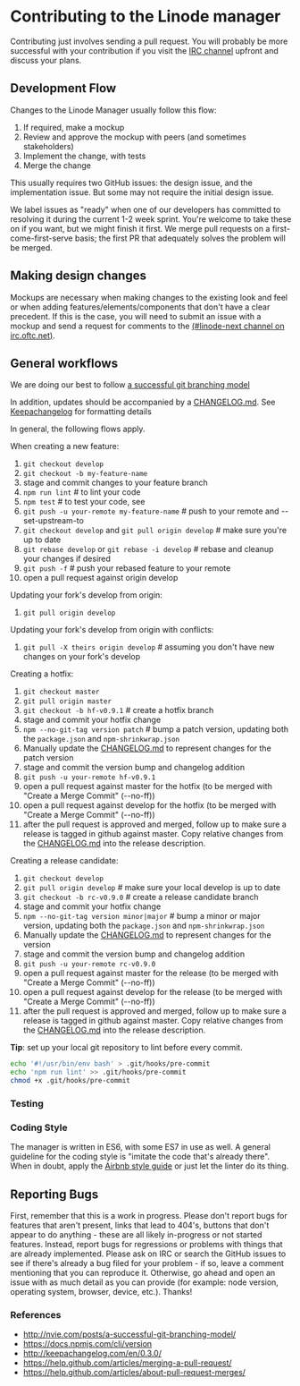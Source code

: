 # Contributing to the Linode manager

Contributing just involves sending a pull request. You will probably be more
successful with your contribution if you visit the [IRC
channel](https://webchat.oftc.net/?channels=linode-next&uio=d4) upfront and discuss
your plans.

## Development Flow

Changes to the Linode Manager usually follow this flow:

1. If required, make a mockup
1. Review and approve the mockup with peers (and sometimes stakeholders)
1. Implement the change, with tests
1. Merge the change

This usually requires two GitHub issues: the design issue, and the
implementation issue. But some may not require the initial design issue.

We label issues as "ready" when one of our developers has committed to
resolving it during the current 1-2 week sprint. You're welcome to take these on
if you want, but we might finish it first. We merge pull requests on a
first-come-first-serve basis; the first PR that adequately solves the problem
will be merged.

## Making design changes

Mockups are necessary when making changes to the existing look and feel or when
adding features/elements/components that don't have a clear precedent. If this
is the case, you will need to submit an issue with a mockup and send a request
for comments to the [(#linode-next channel on irc.oftc.net)](https://webchat.oftc.net/?channels=linode-next&uio=d4).

## General workflows
We are doing our best to follow [a successful git branching model](http://nvie.com/posts/a-successful-git-branching-model/)

In addition, updates should be accompanied by a [CHANGELOG.md](https://github.com/linode/manager/blob/master/CHANGELOG.md). 
See [Keepachangelog](http://keepachangelog.com/en/0.3.0/) for formatting details

In general, the following flows apply.

When creating a new feature:
1. `git checkout develop`
2. `git checkout -b my-feature-name`
3. stage and commit changes to your feature branch
4. `npm run lint` # to lint your code
5. `npm test` # to test your code, see 
6. `git push -u your-remote my-feature-name` # push to your remote and --set-upstream-to
7. `git checkout develop` and `git pull origin develop` # make sure you're up to date
8. `git rebase develop` or `git rebase -i develop` # rebase and cleanup your changes if desired
9. `git push -f` # push your rebased feature to your remote 
10. open a pull request against origin develop

Updating your fork's develop from origin:
1. `git pull origin develop`

Updating your fork's develop from origin with conflicts:
1. `git pull -X theirs origin develop` # assuming you don't have new changes on your fork's develop

Creating a hotfix:
1. `git checkout master`
2. `git pull origin master`
3. `git checkout -b hf-v0.9.1` # create a hotfix branch
4. stage and commit your hotfix change
5. `npm --no-git-tag version patch` # bump a patch version, updating both the `package.json` and `npm-shrinkwrap.json`
6. Manually update the [CHANGELOG.md](https://github.com/linode/manager/blob/master/CHANGELOG.md) to represent changes for the patch version
7. stage and commit the version bump and changelog addition
8. `git push -u your-remote hf-v0.9.1`
9. open a pull request against master for the hotfix (to be merged with "Create a Merge Commit" (--no-ff))
10. open a pull request against develop for the hotfix (to be merged with "Create a Merge Commit" (--no-ff))
10. after the pull request is approved and merged, follow up to make sure a release is tagged in github against master. 
Copy relative changes from the [CHANGELOG.md](https://github.com/linode/manager/blob/master/CHANGELOG.md) into the release description.

Creating a release candidate:
1. `git checkout develop`
2. `git pull origin develop` # make sure your local develop is up to date
3. `git checkout -b rc-v0.9.0` # create a release candidate branch
4. stage and commit your hotfix change
5. `npm --no-git-tag version minor|major` # bump a minor or major version, updating both the `package.json` and `npm-shrinkwrap.json`
6. Manually update the [CHANGELOG.md](https://github.com/linode/manager/blob/master/CHANGELOG.md) to represent changes for the version
7. stage and commit the version bump and changelog addition
8. `git push -u your-remote rc-v0.9.0`
9. open a pull request against master for the release (to be merged with "Create a Merge Commit" (--no-ff))
10. open a pull request against develop for the release (to be merged with "Create a Merge Commit" (--no-ff))
10. after the pull request is approved and merged, follow up to make sure a release is tagged in github against master. 
Copy relative changes from the [CHANGELOG.md](https://github.com/linode/manager/blob/master/CHANGELOG.md) into the release description.

**Tip**: set up your local git repository to lint before every commit.
```sh
echo '#!/usr/bin/env bash' > .git/hooks/pre-commit
echo 'npm run lint' >> .git/hooks/pre-commit
chmod +x .git/hooks/pre-commit
```

### Testing


### Coding Style

The manager is written in ES6, with some ES7 in use as well. A general guideline
for the coding style is "imitate the code that's already there". When in doubt,
apply the [Airbnb style guide](https://github.com/airbnb/javascript) or just let
the linter do its thing.

## Reporting Bugs

First, remember that this is a work in progress. Please don't report bugs for
features that aren't present, links that lead to 404's, buttons that don't
appear to do anything - these are all likely in-progress or not started
features. Instead, report bugs for regressions or problems with things that are
already implemented. Please ask on IRC or search the GitHub issues to see if
there's already a bug filed for your problem - if so, leave a comment
mentioning that you can reproduce it. Otherwise, go ahead and open an issue
with as much detail as you can provide (for example: node version, operating
system, browser, device, etc.). Thanks!

### References
- http://nvie.com/posts/a-successful-git-branching-model/
- https://docs.npmjs.com/cli/version
- http://keepachangelog.com/en/0.3.0/
- https://help.github.com/articles/merging-a-pull-request/
- https://help.github.com/articles/about-pull-request-merges/